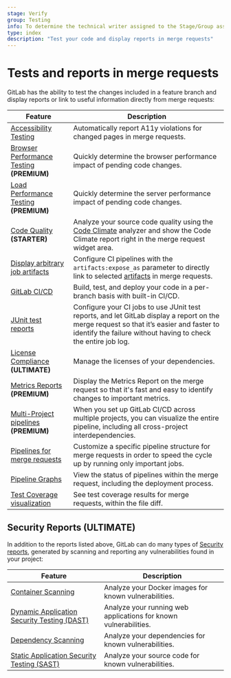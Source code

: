 ```yaml
---
stage: Verify
group: Testing
info: To determine the technical writer assigned to the Stage/Group associated with this page, see https://about.gitlab.com/handbook/engineering/ux/technical-writing/#designated-technical-writers
type: index
description: "Test your code and display reports in merge requests"
---
```


# Tests and reports in merge requests

GitLab has the ability to test the changes included in a feature branch and display reports
or link to useful information directly from merge requests:

| Feature                                                                                                | Description                                                                                                                                                                                               |
|--------------------------------------------------------------------------------------------------------|-----------------------------------------------------------------------------------------------------------------------------------------------------------------------------------------------------------|
| [Accessibility Testing](accessibility_testing.md)                                                      | Automatically report A11y violations for changed pages in merge requests.                                                                                                                                |
| [Browser Performance Testing](browser_performance_testing.md) **(PREMIUM)**                            | Quickly determine the browser performance impact of pending code changes.                                                                                                                                         |
| [Load Performance Testing](load_performance_testing.md) **(PREMIUM)**                                  | Quickly determine the server performance impact of pending code changes.                                                                                                                                         |
| [Code Quality](code_quality.md) **(STARTER)**                                                          | Analyze your source code quality using the [Code Climate](https://codeclimate.com/) analyzer and show the Code Climate report right in the merge request widget area.                                     |
| [Display arbitrary job artifacts](../../../ci/yaml/README.md#artifactsexpose_as)                       | Configure CI pipelines with the `artifacts:expose_as` parameter to directly link to selected [artifacts](../../../ci/pipelines/job_artifacts.md) in merge requests.                                                |
| [GitLab CI/CD](../../../ci/README.md)                                                                  | Build, test, and deploy your code in a per-branch basis with built-in CI/CD.                                                                                                                              |
| [JUnit test reports](../../../ci/junit_test_reports.md)                                                | Configure your CI jobs to use JUnit test reports, and let GitLab display a report on the merge request so that it’s easier and faster to identify the failure without having to check the entire job log. |
| [License Compliance](../../compliance/license_compliance/index.md) **(ULTIMATE)**                      | Manage the licenses of your dependencies. |
| [Metrics Reports](../../../ci/metrics_reports.md) **(PREMIUM)**                                        | Display the Metrics Report on the merge request so that it's fast and easy to identify changes to important metrics.                                                                                      |
| [Multi-Project pipelines](../../../ci/multi_project_pipelines.md) **(PREMIUM)**                        | When you set up GitLab CI/CD across multiple projects, you can visualize the entire pipeline, including all cross-project interdependencies.                                                              |
| [Pipelines for merge requests](../../../ci/merge_request_pipelines/index.md)                           | Customize a specific pipeline structure for merge requests in order to speed the cycle up by running only important jobs.                                                                                 |
| [Pipeline Graphs](../../../ci/pipelines/index.md#visualize-pipelines)                                      | View the status of pipelines within the merge request, including the deployment process.                                                                                                                  |
| [Test Coverage visualization](test_coverage_visualization.md)                                          | See test coverage results for merge requests, within the file diff.                                                                                                                                       |

## Security Reports **(ULTIMATE)**

In addition to the reports listed above, GitLab can do many types of [Security reports](../../application_security/index.md),
generated by scanning and reporting any vulnerabilities found in your project:

| Feature                                                                                 | Description                                                      |
|-----------------------------------------------------------------------------------------|------------------------------------------------------------------|
| [Container Scanning](../../application_security/container_scanning/index.md)            | Analyze your Docker images for known vulnerabilities.            |
| [Dynamic Application Security Testing (DAST)](../../application_security/dast/index.md) | Analyze your running web applications for known vulnerabilities. |
| [Dependency Scanning](../../application_security/dependency_scanning/index.md)          | Analyze your dependencies for known vulnerabilities.             |
| [Static Application Security Testing (SAST)](../../application_security/sast/index.md)  | Analyze your source code for known vulnerabilities.              |

